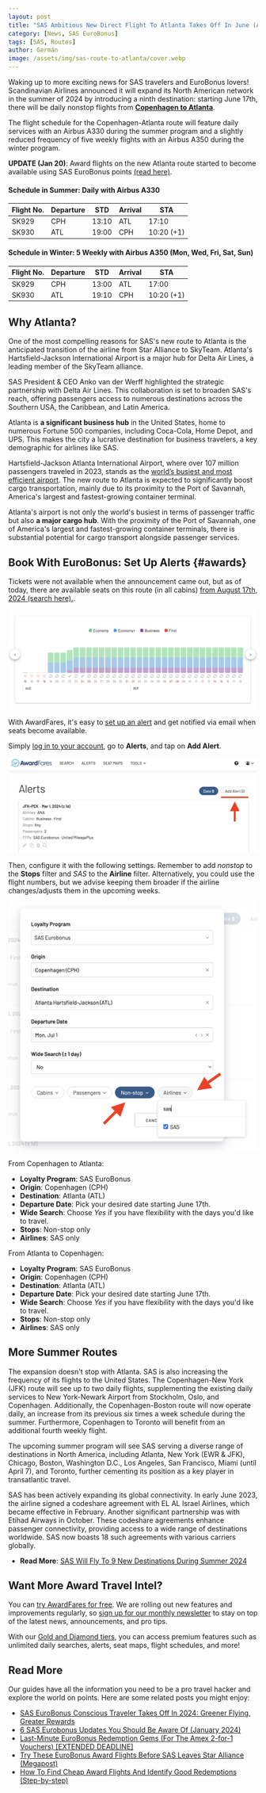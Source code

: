 ```yaml
---
layout: post
title: "SAS Ambitious New Direct Flight To Atlanta Takes Off In June (Awards Now Available)"
category: [News, SAS EuroBonus]
tags: [SAS, Routes]
author: Germán
image: /assets/img/sas-route-to-atlanta/cover.webp
---
```


Waking up to more exciting news for SAS travelers and EuroBonus lovers! Scandinavian Airlines announced it will expand its North American network in the summer of 2024 by introducing a ninth destination: starting June 17th, there will be daily nonstop flights from [**Copenhagen to Atlanta**](https://www.sasgroup.net/newsroom/press-releases/2024/sas-expands-its-summer-program-to-include-atlanta/).

The flight schedule for the Copenhagen-Atlanta route will feature daily services with an Airbus A330 during the summer program and a slightly reduced frequency of five weekly flights with an Airbus A350 during the winter program.

**UPDATE (Jan 20)**: Award flights on the new Atlanta route started to become available using SAS EuroBonus points [(read here)](#awards).

#### Schedule in Summer: Daily with Airbus A330

| Flight No. | Departure | STD    | Arrival | STA        |
|------------|-----------|--------|---------|------------|
| SK929      | CPH       | 13:10  | ATL     | 17:10      |
| SK930      | ATL       | 19:00  | CPH     | 10:20 (+1) |

#### Schedule in Winter: 5 Weekly with Airbus A350 (Mon, Wed, Fri, Sat, Sun)

| Flight No. | Departure | STD    | Arrival | STA        |
|------------|-----------|--------|---------|------------|
| SK929      | CPH       | 13:00  | ATL     | 17:00      |
| SK930      | ATL       | 19:10  | CPH     | 10:20 (+1) |

## Why Atlanta?

One of the most compelling reasons for SAS's new route to Atlanta is the anticipated transition of the airline from Star Alliance to SkyTeam. Atlanta's Hartsfield-Jackson International Airport is a major hub for Delta Air Lines, a leading member of the SkyTeam alliance.

SAS President & CEO Anko van der Werff highlighted the strategic partnership with Delta Air Lines. This collaboration is set to broaden SAS's reach, offering passengers access to numerous destinations across the Southern USA, the Caribbean, and Latin America.

Atlanta is **a significant business hub** in the United States, home to numerous Fortune 500 companies, including Coca-Cola, Home Depot, and UPS. This makes the city a lucrative destination for business travelers, a key demographic for airlines like SAS.

Hartsfield-Jackson Atlanta International Airport, where over 107 million passengers traveled in 2023, stands as the [world’s busiest and most efficient airport](https://simpleflying.com/busiest-airports-usa-2023/). The new route to Atlanta is expected to significantly boost cargo transportation, mainly due to its proximity to the Port of Savannah, America's largest and fastest-growing container terminal.

Atlanta's airport is not only the world's busiest in terms of passenger traffic but also **a major cargo hub**. With the proximity of the Port of Savannah, one of America's largest and fastest-growing container terminals, there is substantial potential for cargo transport alongside passenger services.

## Book With EuroBonus: Set Up Alerts {#awards}

Tickets were not available when the announcement came out, but as of today, there are available seats on this route (in all cabins) [from August 17th, 2024 (search here).](https://awardfares.com/search?CPH.ATL.2024-08-17;o:duration;so:a;z:sas).

<img src="../assets/img/sas-route-to-atlanta/atl-availability-new.webp" alt="SAS new route to Atlanta: Availability with EuroBonus points." class="noborder"/>

With AwardFares, it's easy to [set up an alert](https://blog.awardfares.com/alerts) and get notified via email when seats become available.

Simply [log in to your account](https://awardfares.com/login), go to **Alerts**, and tap on **Add Alert**.

<img src="../assets/img/sas-route-to-atlanta/alert-new.webp" alt="SAS new route to Atlanta: Set up an alert with AwardFares." class="noborder"/>

Then, configure it with the following settings. Remember to add *nonstop* to the **Stops** filter and *SAS* to the **Airline** filter. Alternatively, you could use the flight numbers, but we advise keeping them broader if the airline changes/adjusts them in the upcoming weeks.

<img src="../assets/img/sas-route-to-atlanta/alert-sas-atl.webp" alt="SAS new route to Atlanta: Set up an alert with AwardFares." class="noborder"/>

From Copenhagen to Atlanta:

* **Loyalty Program**: SAS EuroBonus
* **Origin**: Copenhagen (CPH)
* **Destination**: Atlanta (ATL)
* **Departure Date**: Pick your desired date starting June 17th.
* **Wide Search**: Choose *Yes* if you have flexibility with the days you'd like to travel.
* **Stops**: Non-stop only
* **Airlines**: SAS only

From Atlanta to Copenhagen:

* **Loyalty Program**: SAS EuroBonus
* **Origin**: Copenhagen (CPH)
* **Destination**: Atlanta (ATL)
* **Departure Date**: Pick your desired date starting June 17th.
* **Wide Search**: Choose *Yes* if you have flexibility with the days you'd like to travel.
* **Stops**: Non-stop only
* **Airlines**: SAS only

## More Summer Routes

The expansion doesn't stop with Atlanta. SAS is also increasing the frequency of its flights to the United States. The Copenhagen-New York (JFK) route will see up to two daily flights, supplementing the existing daily services to New York-Newark Airport from Stockholm, Oslo, and Copenhagen. Additionally, the Copenhagen-Boston route will now operate daily, an increase from its previous six times a week schedule during the summer. Furthermore, Copenhagen to Toronto will benefit from an additional fourth weekly flight.

The upcoming summer program will see SAS serving a diverse range of destinations in North America, including Atlanta, New York (EWR & JFK), Chicago, Boston, Washington D.C., Los Angeles, San Francisco, Miami (until April 7), and Toronto, further cementing its position as a key player in transatlantic travel.

SAS has been actively expanding its global connectivity. In early June 2023, the airline signed a codeshare agreement with EL AL Israel Airlines, which became effective in February. Another significant partnership was with Etihad Airways in October. These codeshare agreements enhance passenger connectivity, providing access to a wide range of destinations worldwide. SAS now boasts 18 such agreements with various carriers globally.

* **Read More**: [SAS Will Fly To 9 New Destinations During Summer 2024](https://blog.awardfares.com/sas-summer-2024/)

## Want More Award Travel Intel?

You can [try AwardFares for free](https://awardfares.com/). We are rolling out new features and improvements regularly, so [sign up for our monthly newsletter](https://awardfares.com/newsletter) to stay on top of the latest news, announcements, and pro tips.

With our [Gold and Diamond tiers](https://awardfares.com/pricing), you can access premium features such as unlimited daily searches, alerts, seat maps, flight schedules, and more!

## Read More

Our guides have all the information you need to be a pro travel hacker and explore the world on points. Here are some related posts you might enjoy:

* [SAS EuroBonus Conscious Traveler Takes Off In 2024: Greener Flying, Greater Rewards](https://blog.awardfares.com/sas-eurobonus-conscious-traveler/)
* [6 SAS Eurobonus Updates You Should Be Aware Of (January 2024)](https://blog.awardfares.com/eurobonus-updates-jan-2024/)
* [Last-Minute EuroBonus Redemption Gems (For The Amex 2-for-1 Vouchers) [EXTENDED DEADLINE]](https://blog.awardfares.com/eurobonus-last-minute-awards-2023/)
* [Try These EuroBonus Award Flights Before SAS Leaves Star Alliance (Megapost)](https://blog.awardfares.com/eurobonus-star-alliance-awards/)
* [How To Find Cheap Award Flights And Identify Good Redemptions (Step-by-step)](https://blog.awardfares.com/how-to-find-cheap-award-flights/)